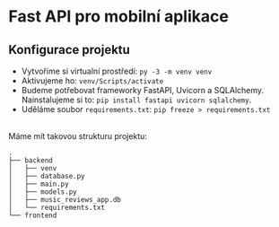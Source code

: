 # Fast API pro mobilní aplikace
## Konfigurace projektu
*  Vytvořime si virtualní prostředí: `py -3 -m venv venv`
*   Aktivujeme ho: `venv/Scripts/activate`
*   Budeme potřebovat frameworky FastAPI, Uvicorn a SQLAlchemy. Nainstalujeme si to: `pip install fastapi uvicorn sqlalchemy`.
*   Uděláme soubor `requirements.txt`: `pip freeze > requirements.txt`
<br>
Máme mít takovou strukturu projektu:

```
.
├── backend
│   ├── venv
│   ├── database.py
│   ├── main.py
│   ├── models.py
│   ├── music_reviews_app.db
│   └── requirements.txt
└── frontend
```
